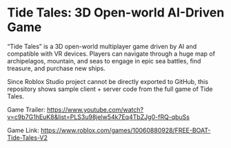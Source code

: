 # Tide Tales: 3D Open-world AI-Driven Game

“Tide Tales” is a 3D open-world multiplayer game driven by AI and compatible with VR devices. Players can navigate through a huge map of archipelagos, mountain, and seas to engage in epic sea battles, find treasure, and purchase new ships. 

Since Roblox Studio project cannot be directly exported to GitHub, this repository shows sample client + server code from the full game of Tide Tales.

Game Trailer: https://www.youtube.com/watch?v=c9b7G1hEuK8&list=PLS3u98jelw54k7Eq4TbZJg0-fRQ-qbuSs

Game Link: https://www.roblox.com/games/10060880928/FREE-BOAT-Tide-Tales-V2

